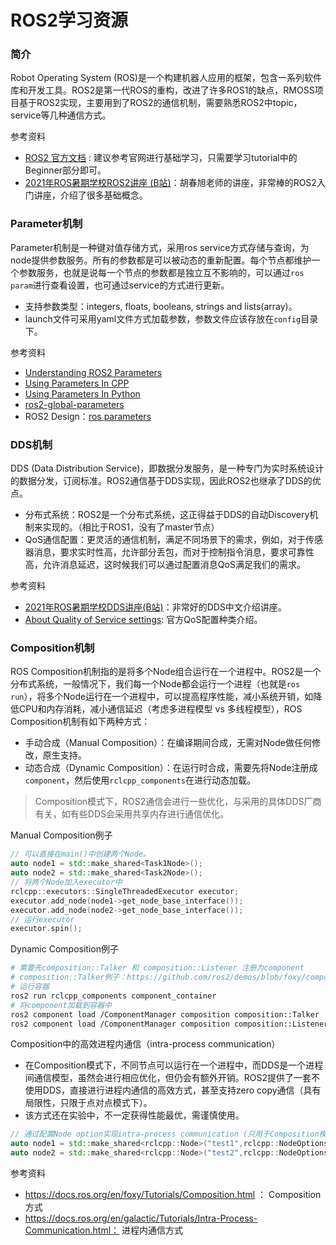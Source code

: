 # ROS2学习资源  

### 简介

Robot Operating System (ROS)是一个构建机器人应用的框架，包含一系列软件库和开发工具。ROS2是第一代ROS的重构，改进了许多ROS1的缺点，RMOSS项目基于ROS2实现，主要用到了ROS2的通信机制，需要熟悉ROS2中topic，service等几种通信方式。

参考资料

* [ROS2 官方文档](https://docs.ros.org/en/galactic/index.html ) : 建议参考官网进行基础学习，只需要学习tutorial中的Beginner部分即可。
* [2021年ROS暑期学校ROS2讲座 (B站)](https://www.bilibili.com/video/BV1PQ4y1y7F2)：胡春旭老师的讲座，非常棒的ROS2入门讲座，介绍了很多基础概念。

### Parameter机制

Parameter机制是一种键对值存储方式，采用ros service方式存储与查询，为node提供参数服务。所有的参数都是可以被动态的重新配置。每个节点都维护一个参数服务，也就是说每一个节点的参数都是独立互不影响的，可以通过`ros param`进行查看设置，也可通过service的方式进行更新。

* 支持参数类型：integers, floats, booleans, strings and lists(array)。
* launch文件可采用yaml文件方式加载参数，参数文件应该存放在`config`目录下。

参考资料

- [Understanding ROS2 Parameters](https://index.ros.org/doc/ros2/Tutorials/Parameters/Understanding-ROS2-Parameters/)
- [Using Parameters In CPP](https://index.ros.org/doc/ros2/Tutorials/Using-Parameters-In-A-Class-CPP/)
- [Using Parameters In Python](https://index.ros.org/doc/ros2/Tutorials/Using-Parameters-In-A-Class-Python/)
- [ros2-global-parameters](https://roboticsbackend.com/ros2-global-parameters/)
- ROS2 Design：[ros parameters](https://design.ros2.org/articles/ros_parameters.html)

### DDS机制

DDS (Data Distribution Service)，即数据分发服务，是一种专门为实时系统设计的数据分发，订阅标准。ROS2通信基于DDS实现，因此ROS2也继承了DDS的优点。

* 分布式系统：ROS2是一个分布式系统，这正得益于DDS的自动Discovery机制来实现的。（相比于ROS1，没有了master节点）
* QoS通信配置：更灵活的通信机制，满足不同场景下的需求，例如，对于传感器消息，要求实时性高，允许部分丢包，而对于控制指令消息，要求可靠性高，允许消息延迟，这时候我们可以通过配置消息QoS满足我们的需求。

参考资料

* [2021年ROS暑期学校DDS讲座(B站)](https://www.bilibili.com/video/BV1sU4y1P7yn)：非常好的DDS中文介绍讲座。
* [About Quality of Service settings](https://docs.ros.org/en/galactic/Concepts/About-Quality-of-Service-Settings.html): 官方QoS配置种类介绍。

### Composition机制

ROS Composition机制指的是将多个Node组合运行在一个进程中。ROS2是一个分布式系统，一般情况下，我们每一个Node都会运行一个进程（也就是`ros run`），将多个Node运行在一个进程中，可以提高程序性能，减小系统开销，如降低CPU和内存消耗，减小通信延迟（考虑多进程模型 vs 多线程模型），ROS Composition机制有如下两种方式：

* 手动合成（Manual Composition）：在编译期间合成，无需对Node做任何修改，原生支持。
* 动态合成（Dynamic Composition）：在运行时合成，需要先将Node注册成`component`，然后使用`rclcpp_components`在进行动态加载。

> Composition模式下，ROS2通信会进行一些优化，与采用的具体DDS厂商有关，如有些DDS会采用共享内存进行通信优化。

Manual Composition例子

```c++
// 可以直接在main()中创建两个Node。
auto node1 = std::make_shared<Task1Node>();
auto node2 = std::make_shared<Task2Node>();
// 将两个Node加入executor中
rclcpp::executors::SingleThreadedExecutor executor;
executor.add_node(node1->get_node_base_interface());
executor.add_node(node2->get_node_base_interface());
// 运行executor
executor.spin();
```

Dynamic Composition例子

```bash
# 需要先composition::Talker 和 composition::Listener 注册为component
# composition::Talker例子：https://github.com/ros2/demos/blob/foxy/composition/src/talker_component.cpp
# 运行容器
ros2 run rclcpp_components component_container
# 将component加载到容器中
ros2 component load /ComponentManager composition composition::Talker
ros2 component load /ComponentManager composition composition::Listener
```

Composition中的高效进程内通信（intra-process communication）

* 在Composition模式下，不同节点可以运行在一个进程中，而DDS是一个进程间通信模型，虽然会进行相应优化，但仍会有额外开销。ROS2提供了一套不使用DDS，直接进行进程内通信的高效方式，甚至支持zero copy通信（具有局限性，只限于点对点模式下）。
* 该方式还在实验中，不一定获得性能最优，需谨慎使用。

```c++
// 通过配置Node option实现intra-process communication (只用于Composition模式下)
auto node1 = std::make_shared<rclcpp::Node>("test1",rclcpp::NodeOptions().use_intra_process_comms(true));
auto node2 = std::make_shared<rclcpp::Node>("test2",rclcpp::NodeOptions().use_intra_process_comms(true));
```

参考资料

* https://docs.ros.org/en/foxy/Tutorials/Composition.html ： Composition方式
* https://docs.ros.org/en/galactic/Tutorials/Intra-Process-Communication.html： 进程内通信方式

